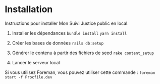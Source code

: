 # Installation

Instructions pour installer Mon Suivi Justice public en local.

1. Installer les dépendances
`bundle install`
`yarn install`

2. Créer les bases de données
`rails db:setup`

3. Générer le contenu à partir des fichiers de seed
`rake content_setup`

4. Lancer le serveur local

Si vous utilisez Foreman, vous pouvez utiliser cette commande :
`foreman start -f Procfile.dev`
